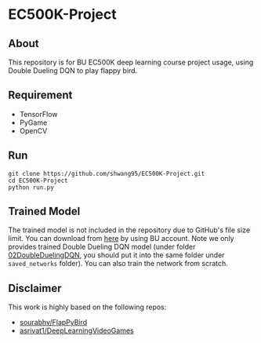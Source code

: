 # EC500K-Project

## About

This repository is for BU EC500K deep learning course project usage, using Double Dueling DQN to play flappy bird.

## Requirement

- TensorFlow
- PyGame
- OpenCV

## Run

    git clone https://github.com/shwang95/EC500K-Project.git
    cd EC500K-Project
    python run.py

## Trained Model

The trained model is not included in the repository due to GitHub's file size limit. You can download from [here](https://drive.google.com/open?id=1KE56u4417NHa5HX6ADITARorQ4KjyaPD) by using BU account. Note we only provides trained Double Dueling DQN model (under folder [02DoubleDuelingDQN](https://drive.google.com/open?id=1Saygbj3GoklEXOJs619Tr-CVOqQrOwVw), you should put it into the same folder under `saved_networks` folder). You can also train the network from scratch.

## Disclaimer

This work is highly based on the following repos:

- [sourabhv/FlapPyBird](https://github.com/sourabhv/FlapPyBird)
- [asrivat1/DeepLearningVideoGames](https://github.com/asrivat1/DeepLearningVideoGames)
